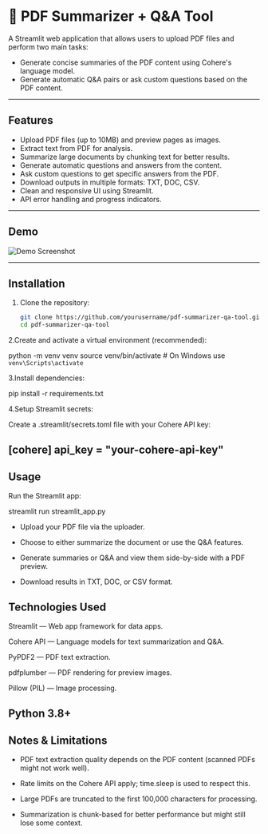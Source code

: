 # 📄 PDF Summarizer + Q&A Tool

A Streamlit web application that allows users to upload PDF files and perform two main tasks:
- Generate concise summaries of the PDF content using Cohere's language model.
- Generate automatic Q&A pairs or ask custom questions based on the PDF content.

---

## Features

- Upload PDF files (up to 10MB) and preview pages as images.
- Extract text from PDF for analysis.
- Summarize large documents by chunking text for better results.
- Generate automatic questions and answers from the content.
- Ask custom questions to get specific answers from the PDF.
- Download outputs in multiple formats: TXT, DOC, CSV.
- Clean and responsive UI using Streamlit.
- API error handling and progress indicators.

---

## Demo

![Demo Screenshot](https://rb.gy/vry0f4) 

---

## Installation

1. Clone the repository:

   ```bash
   git clone https://github.com/yourusername/pdf-summarizer-qa-tool.git
   cd pdf-summarizer-qa-tool
   
2.Create and activate a virtual environment (recommended):

python -m venv venv
source venv/bin/activate  # On Windows use `venv\Scripts\activate`

3.Install dependencies:

pip install -r requirements.txt

4.Setup Streamlit secrets:

Create a .streamlit/secrets.toml file with your Cohere API key:

[cohere]
api_key = "your-cohere-api-key"
---
## Usage

Run the Streamlit app:

streamlit run streamlit_app.py

- Upload your PDF file via the uploader.

- Choose to either summarize the document or use the Q&A features.

- Generate summaries or Q&A and view them side-by-side with a PDF preview.

- Download results in TXT, DOC, or CSV format.

## Technologies Used

Streamlit — Web app framework for data apps.

Cohere API — Language models for text summarization and Q&A.

PyPDF2 — PDF text extraction.

pdfplumber — PDF rendering for preview images.

Pillow (PIL) — Image processing.

Python 3.8+
---
## Notes & Limitations

- PDF text extraction quality depends on the PDF content (scanned PDFs might not work well).

- Rate limits on the Cohere API apply; time.sleep is used to respect this.

- Large PDFs are truncated to the first 100,000 characters for processing.

- Summarization is chunk-based for better performance but might still lose some context.

